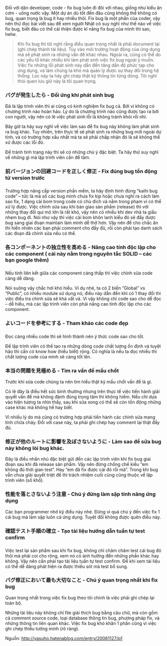 Đối với dân developer, code - fix bug luôn đi đôi với nhau, giống như kiểu ăn cơm - uống nước vậy. Một dự án dù tốt đến đâu cũng không thể không có bug, quan trọng là bug ít hay nhiều thôi.
Fix bug là một phần của coder, vậy nên thử đọc bài viết sau để xem người Nhật có suy nghĩ như thế nào về việc fix bug, biết đâu có thể cải thiện được kĩ năng fix bug của mình thì sao, hehe.

> Khi fix bug thì tôi nghĩ rằng điều quan trọng nhất là phải document lại (ghi chép thành tài liệu). Tùy vào môi trường hoạt động của ứng dụng mà sẽ phát sinh ra những vấn đề khác nhau. Ngoài ra, cũng có thể do các yếu tố khác nhiều khi làm phát sinh việc fix bug ngoài ý muốn. Việc fix những lỗi phát sinh này dẫn đến tăng dần độ phức tạp cho ứng dụng, và làm chúng ta khó mà quản lý được sự thay đổi trong hệ thống. Lúc này ta hãy ghi chép thật kỹ thông tin từng dòng. Tôi nghĩ thói quen lưu giữ này là tối quan trọng.

### バグが発生したら - Đối ứng khi phát sinh bug
Đã là lập trình viên thì ai cũng có kinh nghiệm fix bug cả. Bởi vì không có chương trình nào hoàn hảo. Lý do là chương trình nào cũng được tạo ra bởi con người, vậy nên có lẽ việc phát sinh lỗi là không tránh khỏi rồi nhỉ.

Bây giờ ta hãy suy nghĩ về việc làm sao để fix bug này không làm phát sinh ra bug khác. Tuy nhiên, trên thực tế sẽ phát sinh ra những bug mới ngoài dự tính, và có trường hợp xấu nhất mà ta sẽ phải chấp nhận đó là sẽ không thể xử được các lỗi đó.

Để tránh tình trạng này thì sẽ có những chú ý đặc biệt. Ta hãy thử suy nghĩ về những gì mà lập trình viên cần để tâm.

### 前バージョンの回避コードを正しく修正 - Fix đúng bug tồn động từ version trước
### 
Trường hợp nâng cấp version phần mềm, ta hãy định hình đúng “kaihi bug code” – tức là mã số các bug mình chưa fix kịp hoặc chưa nghĩ ra cách làm sao fix, 1 dạng cài bom trong code có chủ đích và nằm trong phạm vi có thể xử lý được. Việc chỉnh sửa sau khi bàn giao sản phẩm (release) thì với những thay đổi qui mô lớn là rất khó, vậy nên có nhiều khi dev nhà ta giấu nhẹm bug đi. Nói như vậy thì việc cài bom khôn lanh kiểu đỏ sẽ đẩy được bug sang giai đoạn maintain làm mình dễ thở hơn. Vậy nên để cho chắc ăn thì hiển nhiên các bạn phải comment cho đầy đủ, rồi còn phải tạo danh sách các đoạn đã chỉnh sửa nếu có thể.

### 各コンポーネントの独立性を高める - Nâng cao tính độc lập cho các component ( cái này nằm trong nguyên tắc SOLID – các bạn google thêm)
### 
Nếu tính liên kết giữa các component càng thấp thì việc chỉnh sửa code càng dễ dàng.

Nói suông vậy chắc hơi khó hiểu. Ví dụ nhé, ta có 2 biến “Global” vs “Public”, có nhiều module sử dụng nó, điều này dẫn đến khi có 1 thay đổi thì việc điều tra chỉnh sửa sẽ khá vất vả. Vì vậy không chỉ code sao cho dễ đọc – dễ hiểu, mà các lập trình viên còn phải nâng cao tính độc lập cho các component.

### よいコードを参考にする - Tham khảo các code đẹp
### 
Đọc càng nhiều code thì sẽ hình thành nên ý thức code sao cho tốt.

Để lập trình viên có thể tạo ra những dòng code chất lượng ổn định và tuyệt hảo thì cần có know how (hiểu biết) rộng. Có nghĩa là nếu ta đọc nhiều thì chất lượng code của mình sẽ càng tốt lên.

### 本当の問題を見極める - Tìm ra vấn đề mấu chốt
Trước khi sửa code chúng ta nên tìm hiểu thật kỹ mấu chốt vấn đề là gì.

Có lẽ đây là điều hết sức bình thường nhưng trên thực tế việc tiến hành giải quyết vấn đề mà không đánh đúng trọng tâm thì không hiếm. Nếu chỉ dựa vào hiện tượng ta nhìn thấy, sau khi sửa xong có thể sẽ còn tồn động những case khác mà không hề hay biết.

Vì nhiều lý do mà cũng có trường hợp phải tiến hành các chỉnh sửa mang tính chữa cháy. Đối với case này, ta phải ghi chép hay comment lại thật đầy đủ.

### 修正が他のルートに影響を及ぼさないように - Làm sao để sửa bug này không lòi bug khác.
Đây là điều nhắn nhủ đặc biệt gửi đến các lập trình viên khi fix bug giai đoạn sau khi đã release sản phẩm. Vậy nên đừng chống chế kiểu “em không đủ thời gian test”. Hay “em đã fix được cái đó rồi mà”. Trong khi bug vẫn chưa giải quyết triệt để thì trách nhiệm cuối cùng cũng thuộc về lập trình viên (số khổ).

### 性能を落とさないよう注意 - Chú ý đừng làm sập tính năng ứng dụng
Các bạn programmer nhớ kỹ điều này nhé. Đừng vì quá chú ý đến việc fix 1 cái bug mà làm sập luôn cả ứng dụng. Tuyệt đối không được quên điều này.

### 確認テスト手順の確立 - Tạo tài liệu hướng dẫn tuần tự test confirm
### 
Việc test lại sản phẩm sau khi fix bug, không chỉ chăm chăm test cái bug đó thôi mà phải coi cho rộng, xem nó có ảnh hưởng đến những phần khác hay không. Vậy nên cần phải tạo tài liệu tuần tự test confirm. Để khi xem tài liệu có thể dễ dàng phát hiện ra được thiếu sót mà test bổ sung.

### バグ修正において最も大切なこと - Chú ý quan trọng nhất khi fix bug
Quan trọng nhất trong việc fix bug theo tôi chính là việc phải ghi chép lại toàn bộ.

Những tài liệu này không chỉ file giải thích bug bằng câu chữ, mà còn gồm cả comment source code, loại database thông tin bug, phương pháp fix, và những thông tin liên quan khác. Việc fix bug khó khăn 1 phần cũng vì việc ghi chép thiếu tường minh (rõ ràng).

Nguồn: http://yasuho.hatenablog.com/entry/20061127/p1